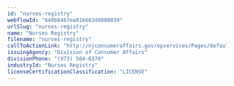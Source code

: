 ```yaml
---
id: "nurses-registry"
webflowId: "640b8467ea016663dd808039"
urlSlug: "nurses-registry"
name: "Nurses Registry"
filename: "nurses-registry"
callToActionLink: "http://njconsumeraffairs.gov/epservices/Pages/default.aspx"
issuingAgency: "Division of Consumer Affairs"
divisionPhone: "(973) 504-6370"
industryId: "Nurses Registry"
licenseCertificationClassification: "LICENSE"
---
```

